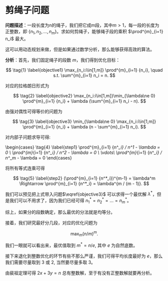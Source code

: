 # 剪绳子问题

**问题描述**：一段长度为n的绳子，我们把它成m段，其中$m > 1$，每一段的长度为正整数，即 $\{n_1, n_2, \ldots, n_m\}$。求如何剪绳子，能够绳子段的乘积 $\prod^{m}_{i=1} n_i$ 最大。

这可以用动态规划来做，但是如果通过数学分析，那么能够获得高效的算法。

**分析**：首先，我们固定绳子的段数 $m$，我们得到优化目标：

$$
    \tag{1} \label{objective1}
    \max_{n_i:i\in[1,m]} \prod^{m}_{i=1} {n_i}, \quad s.t. \sum^{m}_{i=1} n_i = n.
$$

对应的拉格朗日形式为

$$
    \tag{2} \label{objective2}
    \max_{n_i:i\in[1,m]}\min_{\lambda\ne 0} \prod^{m}_{i=1} {n_i} + \lambda (\sum^{m}_{i=1} n_i - n).
$$

由强对偶性可得等价的问题为

$$
    \tag{3} \label{objective3}
    \min_{\lambda\ne 0} \max_{n_i:i\in[1,m]} \prod^{m}_{i=1} {n_i} + \lambda (n - \sum^{m}_{i=1} n_i).
$$

对内部子问题求导可得:

\begin{cases}
    \tag{4} \label{step1}
    \prod^{m}_{i=1} {n^*_i} / n^*_1 - \lambda = 0 \\
    \prod^{m}_{i=1} {n^*_i} / n^*_2 - \lambda = 0 \\
    \vdots\\
    \prod^{m}_{i=1} {n^*_i} / n^*_m - \lambda = 0
\end{cases}

将所有等式连乘可得

$$
    \tag{5} \label{step2}
    (\prod^{m}_{i=1} {n^*_i})^{m-1} = \lambda^m
    \Rightarrow 
    \prod^{m}_{i=1} {n^*_i} = \lambda^{m / (m - 1)}.
$$

我们可以预见把上式带入问题$\eqref{objective3}$ 可以求得一个最优解 $\lambda^*$，但是我们可以不用求了，因为我们已经可得 $n^*_1 = n^*_2 = \ldots = n^*_m$。

综上，如果分的段数确定，那么最优的分法就是均等分。

接着，我们研究最好分几段，对应的优化问题为

$$
    \tag{6} \label{objective4}
    \max_{m} (n / m)^m.
$$

我们一眼就可以看出来，最优值取到 $m^* = n / e$, 其中 $e$ 为自然底数。

接下来退化到整数优化的环节有些不那么严谨，我们可得平均长度最好为 $e$，那么我们需要尽量取到 $3$ 或 $2$, 当然要尽量多取 $3$。

由裴祖定理可得 $2x + 3y = n$ 总有整数解，至于有没有正整数解就要再分析。










